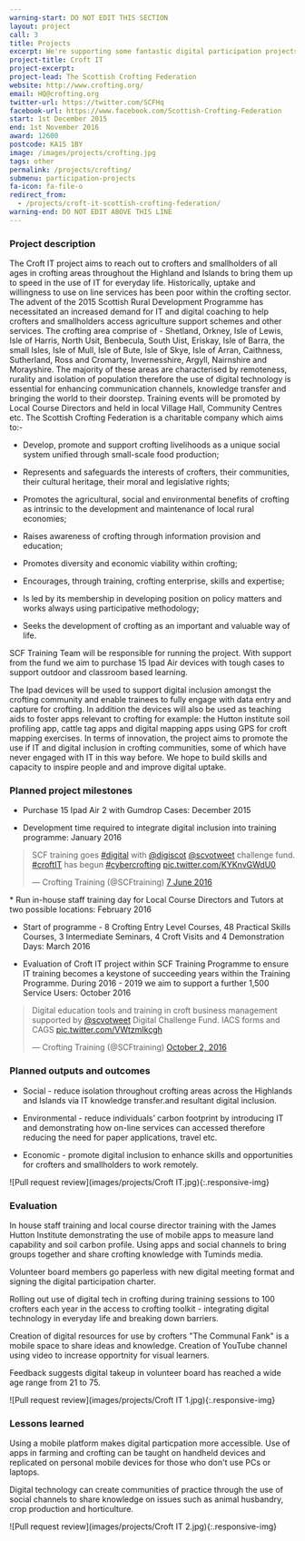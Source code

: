```yaml
---
warning-start: DO NOT EDIT THIS SECTION
layout: project
call: 3
title: Projects
excerpt: We're supporting some fantastic digital participation projects. Here are their stories.
project-title: Croft IT
project-excerpt:
project-lead: The Scottish Crofting Federation
website: http://www.crofting.org/
email: HQ@crofting.org
twitter-url: https://twitter.com/SCFHq
facebook-url: https://www.facebook.com/Scottish-Crofting-Federation
start: 1st December 2015
end: 1st November 2016
award: 12600
postcode: KA15 1BY
image: /images/projects/crofting.jpg
tags: other
permalink: /projects/crofting/
submenu: participation-projects
fa-icon: fa-file-o
redirect_from:
  - /projects/croft-it-scottish-crofting-federation/
warning-end: DO NOT EDIT ABOVE THIS LINE
---
```


### Project description

The Croft IT project aims to reach out to crofters and smallholders of all ages in crofting areas throughout the Highland and Islands to bring them up to speed in the use of IT for everyday life. Historically, uptake and willingness to use on line services has been poor within the crofting sector. The advent of the 2015 Scottish Rural Development Programme has necessitated an increased demand for IT and digital coaching to help crofters and smallholders access agriculture support schemes and other services. The crofting area comprise of - Shetland, Orkney, Isle of Lewis, Isle of Harris, North Usit, Benbecula, South Uist, Eriskay, Isle of Barra, the small Isles, Isle of Mull, Isle of Bute, Isle of Skye, Isle of Arran, Caithness, Sutherland, Ross and Cromarty, Invernesshire, Argyll, Nairnshire and Morayshire. The majority of these areas are characterised by remoteness, rurality and isolation of population therefore the use of digital technology is essential for enhancing communication channels, knowledge transfer and bringing the world to their doorstep. Training events will be promoted by Local Course Directors and held in local Village Hall, Community Centres etc. The Scottish Crofting Federation is a charitable company which aims to:-

* Develop, promote and support crofting livelihoods as a unique social system unified through small-scale food production;

* Represents and safeguards the interests of crofters, their communities, their cultural heritage, their moral and legislative rights;

* Promotes the agricultural, social and environmental benefits of crofting as intrinsic to the development and maintenance of local rural economies;

* Raises awareness of crofting through information provision and education;

* Promotes diversity and economic viability within crofting;

* Encourages, through training, crofting enterprise, skills and expertise;

* Is led by its membership in developing position on policy matters and works always using participative methodology;

* Seeks the development of crofting as an important and valuable way of life.

SCF Training Team will be responsible for running the project. With support from the fund we aim to purchase 15 Ipad Air devices with tough cases to support outdoor and classroom based learning.

The Ipad devices will be used to support digital inclusion amongst the crofting community and enable trainees to fully engage with data entry and capture for crofting. In addition the devices will also be used as teaching aids to foster apps relevant to crofting for example: the Hutton institute soil profiling app, cattle tag apps and digital mapping apps using GPS for croft mapping exercises. In terms of innovation, the project aims to promote the use if IT and digital inclusion in crofting communities, some of which have never engaged with IT in this way before. We hope to build skills and capacity to inspire people and and improve digital uptake.

### Planned project milestones

* Purchase 15 Ipad Air 2 with Gumdrop Cases: December 2015

* Development time required to integrate digital inclusion into training programme: January 2016
<blockquote class="twitter-tweet" data-lang="en-gb"><p lang="en" dir="ltr">SCF training goes <a href="https://twitter.com/hashtag/digital?src=hash">#digital</a> with <a href="https://twitter.com/digiscot">@digiscot</a> <a href="https://twitter.com/scvotweet">@scvotweet</a> challenge fund. <a href="https://twitter.com/hashtag/croftIT?src=hash">#croftIT</a> has begun <a href="https://twitter.com/hashtag/cybercrofting?src=hash">#cybercrofting</a> <a href="https://t.co/KYKnvGWdU0">pic.twitter.com/KYKnvGWdU0</a></p>&mdash; Crofting Training (@SCFtraining) <a href="https://twitter.com/SCFtraining/status/740069131664392192">7 June 2016</a></blockquote>
<script async src="//platform.twitter.com/widgets.js" charset="utf-8"></script>
* Run in-house staff training day for Local Course Directors and Tutors at two possible locations: February 2016

* Start of programme - 8 Crofting Entry Level Courses, 48 Practical Skills Courses, 3 Intermediate Seminars, 4 Croft Visits and 4 Demonstration Days: March 2016

* Evaluation of Croft IT project within SCF Training Programme to ensure IT training becomes a keystone of succeeding years within the Training Programme. During 2016 - 2019 we aim to support a further 1,500 Service Users: October 2016

<blockquote class="twitter-tweet" data-lang="en"><p lang="en" dir="ltr">Digital education tools and training in croft business management supported by <a href="https://twitter.com/scvotweet">@scvotweet</a> Digital Challenge Fund. IACS forms and CAGS <a href="https://t.co/VWtzmIkcgh">pic.twitter.com/VWtzmIkcgh</a></p>&mdash; Crofting Training (@SCFtraining) <a href="https://twitter.com/SCFtraining/status/782566941227618304">October 2, 2016</a></blockquote>
<script async src="//platform.twitter.com/widgets.js" charset="utf-8"></script>

### Planned outputs and outcomes

* Social - reduce isolation throughout crofting areas across the Highlands and Islands via IT knowledge transfer.and resultant digital inclusion.

* Environmental - reduce individuals’ carbon footprint by introducing IT and demonstrating how on-line services can accessed therefore reducing the need for paper applications, travel etc.

* Economic - promote digital inclusion to enhance skills and opportunities for crofters and smallholders to work remotely.

![Pull request review](images/projects/Croft IT.jpg){:.responsive-img}

### Evaluation

In house staff training and local course director training with the James Hutton Institute demonstrating the use of mobile apps to measure land capability and soil carbon profile.  Using apps and social channels to bring groups together and share crofting knowledge with Tuminds media.

Volunteer board members go paperless with new digital meeting format and signing the digital participation charter.

Rolling out use of digital tech in crofting during training sessions to 100 crofters each year in the access to crofting toolkit - integrating digital technology in everyday life and breaking down barriers.

Creation of digital resources for use by crofters "The Communal Fank" is a mobile space to share ideas and knowledge.  Creation of YouTube channel using video to increase opportnity for visual learners.

Feedback suggests digital takeup in volunteer board has reached a wide age range from 21 to 75.

![Pull request review](images/projects/Croft IT 1.jpg){:.responsive-img}

### Lessons learned

Using a mobile platform makes digital particpation more accessible.  Use of apps in farming and crofting can be taught on handheld devices and replicated on personal mobile devices for those who don't use PCs or laptops.

Digital technology can create communities of practice through the use of social channels to share knowledge on issues such as animal husbandry, crop production and horticulture.

![Pull request review](images/projects/Croft IT 2.jpg){:.responsive-img}
